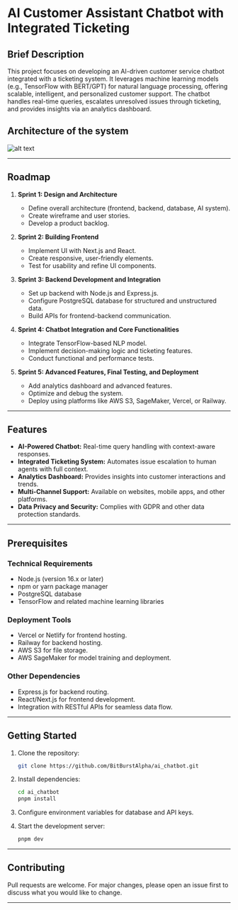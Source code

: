 # AI Customer Assistant Chatbot with Integrated Ticketing

## Brief Description

This project focuses on developing an AI-driven customer service chatbot integrated with a ticketing system. It leverages machine learning models (e.g., TensorFlow with BERT/GPT) for natural language processing, offering scalable, intelligent, and personalized customer support. The chatbot handles real-time queries, escalates unresolved issues through ticketing, and provides insights via an analytics dashboard.

## Architecture of the system

![alt text](https://res.cloudinary.com/dwddaxdaf/image/upload/v1737970828/system-design_rl8cpl.jpg)

---

## Roadmap

1. **Sprint 1: Design and Architecture**

   - Define overall architecture (frontend, backend, database, AI system).
   - Create wireframe and user stories.
   - Develop a product backlog.

2. **Sprint 2: Building Frontend**

   - Implement UI with Next.js and React.
   - Create responsive, user-friendly elements.
   - Test for usability and refine UI components.

3. **Sprint 3: Backend Development and Integration**

   - Set up backend with Node.js and Express.js.
   - Configure PostgreSQL database for structured and unstructured data.
   - Build APIs for frontend-backend communication.

4. **Sprint 4: Chatbot Integration and Core Functionalities**

   - Integrate TensorFlow-based NLP model.
   - Implement decision-making logic and ticketing features.
   - Conduct functional and performance tests.

5. **Sprint 5: Advanced Features, Final Testing, and Deployment**
   - Add analytics dashboard and advanced features.
   - Optimize and debug the system.
   - Deploy using platforms like AWS S3, SageMaker, Vercel, or Railway.

---

## Features

- **AI-Powered Chatbot:** Real-time query handling with context-aware responses.
- **Integrated Ticketing System:** Automates issue escalation to human agents with full context.
- **Analytics Dashboard:** Provides insights into customer interactions and trends.
- **Multi-Channel Support:** Available on websites, mobile apps, and other platforms.
- **Data Privacy and Security:** Complies with GDPR and other data protection standards.

---

## Prerequisites

### Technical Requirements

- Node.js (version 16.x or later)
- npm or yarn package manager
- PostgreSQL database
- TensorFlow and related machine learning libraries

### Deployment Tools

- Vercel or Netlify for frontend hosting.
- Railway for backend hosting.
- AWS S3 for file storage.
- AWS SageMaker for model training and deployment.

### Other Dependencies

- Express.js for backend routing.
- React/Next.js for frontend development.
- Integration with RESTful APIs for seamless data flow.

---

## Getting Started

1. Clone the repository:

   ```bash
   git clone https://github.com/BitBurstAlpha/ai_chatbot.git

   ```

2. Install dependencies:
   ```bash
   cd ai_chatbot
   pnpm install
   ```
3. Configure environment variables for database and API keys.
4. Start the development server:
   ```bash
   pnpm dev
   ```

---

## Contributing

Pull requests are welcome. For major changes, please open an issue first to discuss what you would like to change.

---
